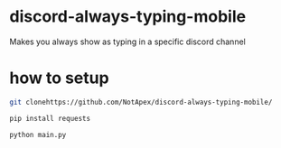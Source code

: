 # discord-always-typing-mobile
Makes you always show as typing in a specific discord channel

# how to setup
```bash
git clonehttps://github.com/NotApex/discord-always-typing-mobile/
```

```bash
pip install requests
```

```bash
python main.py
```
